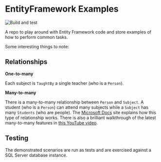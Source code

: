 # EntityFramework Examples

![Build and test](https://github.com/dneimke/EFSamples/workflows/Builds%20EF%20Examples%20and%20runs%20tests/badge.svg)

A repo to play around with Entity Framework code and store examples of how to perform common tasks.

Some interesting things to note:


## Relationships

**One-to-many**

Each subject is `TaughtBy` a single teacher (who is a `Person`).

**Many-to-many**

There is a many-to-many relationship between `Person` and `Subject`. A student (who is a `Person`) can attend many subjects while 
a `Subject` has many `Students` (who are people). The [Microsoft Docs](https://docs.microsoft.com/en-us/ef/core/modeling/relationships?tabs=fluent-api%2Cfluent-api-simple-key%2Csimple-key#many-to-many) 
site explains how this type of relationship works. There is also a brilliant walkthrough of the latest many-to-many features in 
[this YouTube video](https://www.youtube.com/watch?v=BIImyq8qaD4).

## Testing

The demonstrated scenarios are run as tests and are exercised against a SQL Server database instance. 